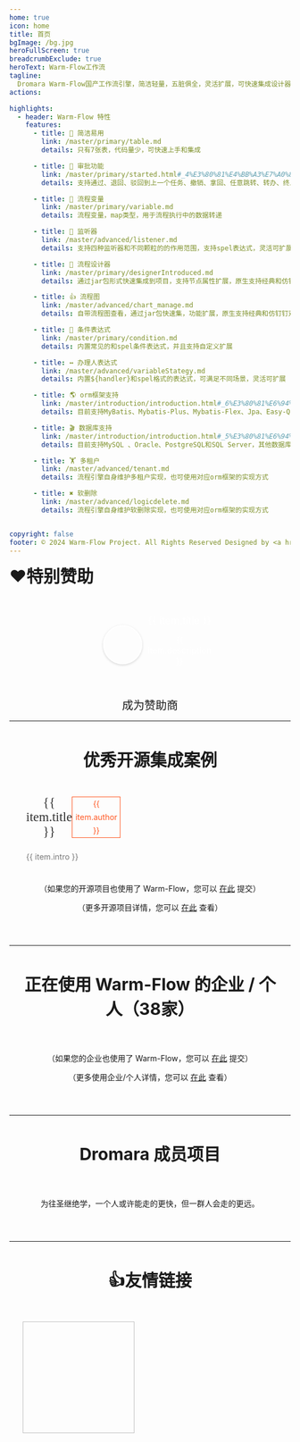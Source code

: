 ```yaml
---
home: true
icon: home
title: 首页
bgImage: /bg.jpg
heroFullScreen: true
breadcrumbExclude: true
heroText: Warm-Flow工作流
tagline:
  Dromara Warm-Flow国产工作流引擎，简洁轻量，五脏俱全，灵活扩展，可快速集成设计器，原生支持经典和仿钉钉双模式!
actions:

highlights:
  - header: Warm-Flow 特性
    features:
      - title: 🔅 简洁易用
        link: /master/primary/table.md
        details: 只有7张表，代码量少，可快速上手和集成

      - title: 🤏 审批功能
        link: /master/primary/started.html#_4%E3%80%81%E4%BB%A3%E7%A0%81%E7%A4%BA%E4%BE%8B
        details: 支持通过、退回、驳回到上一个任务、撤销、拿回、任意跳转、转办、终止、会签、票签、委派和加减签、互斥和并行网关

      - title: 🎐 流程变量
        link: /master/primary/variable.md
        details: 流程变量，map类型，用于流程执行中的数据转递

      - title: 🦻 监听器
        link: /master/advanced/listener.md
        details: 支持四种监听器和不同颗粒的的作用范围，支持spel表达式，灵活可扩展，参数传递，动态权限

      - title: 💯 流程设计器
        link: /master/primary/designerIntroduced.md
        details: 通过jar包形式快速集成到项目，支持节点属性扩展，原生支持经典和仿钉钉双模式

      - title: 👍 流程图
        link: /master/advanced/chart_manage.md
        details: 自带流程图查看，通过jar包快速集，功能扩展，原生支持经典和仿钉钉双模式

      - title: 🔦 条件表达式
        link: /master/primary/condition.md
        details: 内置常见的和spel条件表达式，并且支持自定义扩展

      - title: ↔️ 办理人表达式
        link: /master/advanced/variableStategy.md
        details: 内置${handler}和spel格式的表达式，可满足不同场景，灵活可扩展

      - title: 🌎 orm框架支持
        link: /master/introduction/introduction.html#_6%E3%80%81%E6%94%AF%E6%8C%81orm%E6%A1%86%E6%9E%B6%E7%B1%BB%E5%9E%8B
        details: 目前支持MyBatis、Mybatis-Plus、Mybatis-Flex、Jpa、Easy-Query和BeetlSql，后续会由社区提供其他支持，扩展方便

      - title: 🎬 数据库支持
        link: /master/introduction/introduction.html#_5%E3%80%81%E6%94%AF%E6%8C%81%E6%95%B0%E6%8D%AE%E5%BA%93%E7%B1%BB%E5%9E%8B
        details: 目前支持MySQL 、Oracle、PostgreSQL和SQL Server，其他数据库只需要转换表结构，使用兼容性强的orm框架即可

      - title: 🏋 多租户
        link: /master/advanced/tenant.md
        details: 流程引擎自身维护多租户实现，也可使用对应orm框架的实现方式

      - title: ✖️ 软删除
        link: /master/advanced/logicdelete.md
        details: 流程引擎自身维护软删除实现，也可使用对应orm框架的实现方式


copyright: false
footer: © 2024 Warm-Flow Project. All Rights Reserved Designed by <a href="https://gitee.com/min290">xiaohua</a> Member of <a href="https://dromara.org.cn/">Dromara</a> <br><a href="https://beian.miit.gov.cn/">赣ICP备2021008655号-3</a>
---
```


  <div class="sponsorList">
    <strong style="font-size: 30px;">❤️特别赞助</strong><br><br><br>
    <div class="cardList">
      <div 
        class="cardItem"
        :style="`background-color: ${item.bgColor}`"
        v-for="item in sponsorshis" 
        :key="item.href"
      >
	    <a :href="item.href" target="_blank" style="text-decoration: none; color: white; " >
          <div class="flex-hv">
            <div class="cardImg" :style="`background-image: url(${item.src});`" alt="项目示例图片"></div>
            <div style="text-align: center">
              <span  style="font-size: 18px;">{{ item.title }}</span>
              <p style="font-size: 15px; color: white; text-align: center;">{{ item.description }}</p>
            </div>
          </div>
        </a> 
      </div>
    </div>
    <div style="height: 10px; clear: both;"></div>
    <p style="text-align: center;">
    	<el-button type="danger" plain round style="width: 200px; height: 50px; font-size: 20px">️成为赞助商</el-button>
    </p>
  </div>

---

<div class="com-box-f">
    <br><strong style="font-size: 30px;">优秀开源集成案例</strong><br><br><br>
    <div style="display: flex; gap: 20px; flex-wrap: wrap;">
        <el-card style="max-width: 33%; flex: 1 1 calc(33% - 20px); padding: 0px;" shadow="hover"
          v-for="item in kyProjectList" :key="item.href">
          <el-image style="width: 100%;height: 190px;cursor: pointer" :src="item.src"></el-image>
          <div class="s-case-h3">
            <a :href="item.href" target="_blank"><span class="s-case-title" style="font-size: 23px; font-weight: 500;">{{ item.title }}</span></a>
            <span class="s-author"> {{ item.author }} </span>
          </div>
          <div>
			<p class="s-case-intro">{{ item.intro }}</p>
		  </div>
        </el-card>
    </div>
    <div style="height: 10px; clear: both;"></div>
    <p>
    	（如果您的开源项目也使用了 Warm-Flow，您可以 <a href="https://gitee.com/dromara/warm-flow/issues/IBB37F" target="_blank">在此</a> 提交）
    </p>
    <p>
    	（更多开源项目详情，您可以 <a href="/master/introduction/projectexample.html">在此</a> 查看）
    </p>
</div>

---
<div class="com-box-img flex1">
    <br><strong style="font-size: 30px;">正在使用 Warm-Flow 的企业 / 个人（38家）</strong><br><br><br>
    <div style="display: flex; flex-wrap: wrap;">
      <el-card shadow="hover" v-for="item in qyProjectList" :key="item.href">
        <a :href="item.href" target="_blank">
          <el-tooltip :content="item.title" placement="top" popper-class="imgTip">
            <img style="width: 100%" :title="item.title" :src="item.src">
          </el-tooltip>
        </a>
      </el-card>
    </div>
    <div style="height: 10px; clear: both;"></div>
    <p>
    	（如果您的企业也使用了 Warm-Flow，您可以 <a href="https://gitee.com/dromara/warm-flow/issues/I7Y57D" target="_blank">在此</a> 提交）
    </p>
    <p>
    	（更多使用企业/个人详情，您可以 <a href="/master/introduction/companyintegration.html">在此</a> 查看）
    </p>
</div>

---
<div class="com-box-img">
    <br><strong style="font-size: 30px;">Dromara 成员项目</strong><br><br><br>
    <div style="display: flex; flex-wrap: wrap;">
      <el-card shadow="hover" v-for="item in dromaraList" :key="item.href">
        <a :href="item.href" target="_blank">
          <el-tooltip :content="item.title" placement="top" popper-class="imgTip">
            <img style="width: 100%" :title="item.title" :src="item.src">
          </el-tooltip>
        </a>
      </el-card>
    </div>
    <div style="height: 10px; clear: both;"></div>
    <p>
    	为往圣继绝学，一个人或许能走的更快，但一群人会走的更远。
    </p>
</div>


---
<div style="padding: 1em 1em; padding-bottom: 30px; text-align: center;max-width: var(--content-width, 740px);margin: 0 auto;">
	<br><strong style="font-size: 30px;">👍友情链接</strong><br><br><br>
    <div class="links ">
            <a :href="item.href" target="_blank" v-for="item in projectList" :key="item.href">
              <img :src="item.src" :alt="item.alt" :title="item.title">
            </a>
    </div>
</div>

<script>

import { ref, onMounted } from 'vue'; 

export default {
  setup() {
    const projectList = ref([]);
    const qyProjectList = ref([]);
    const kyProjectList = ref([]);
    const dromaraList = ref([]);
    const sponsorshis = ref([]);

    const fetchData = async () => {

        qyProjectList.value = [
            { href: "http://www.ytfs.top", title: "郑州樱桃服饰有限公司", src: "/webp/adozk-u2x7d.webp" },
            { href: "http://www.jslctech.com/", title: "北京金穗联创科技有限公司", src: "/webp/b91e7011_2218307.webp" },
            { href: "https://www.bankoffs.com.cn/", title: "抚顺银行", src: "/webp/b3e2d2aa_2218307.webp" },
            { href: "http://www.smartby.cn/", title: "北京白杨医疗科技有限公司", src: "/webp/91de6ed0_2218307.webp" },
            { href: "https://www.damanjinfu.com/", title: "湖南达漫电子商务有限公司", src: "/webp/25a5649871724e339cfdc5efe7696e59.webp" },
            { href: "https://www.kmbit.cn", title: "昆明倍特技术服务", src: "/webp/90c14a90_2218307.webp" },
            { href: "www.hxhorae.com.cn", title: "华夏好瑞（天津）科技有限公司", src: "/webp/54cdfdc0fcd3afd8f31c457803bcaa36.webp" },
            { href: "http://www.bjruike.com/", title: "北京瑞科科技", src: "/webp/49903c01_2218307.webp" },
            { href: "https://www.jrkjsoft.com/", title: "哈尔滨金睿科技有限公司", src: "/webp/42b11c67_2218307.webp" },
            { href: "https://www.sneb.com.cn/zhgj/index_2578.html", title: "中交武汉智行国际", src: "/webp/3e444f08_2218307.webp" },
            { href: "https://www.xly-net.com/login", title: "新理益智慧网络科技（重庆）有限公司", src: "/webp/b685e15c_2218307.webp" },
            { href: "https://www.ctcemti.com", title: "安徽数智建造研究院有限公司", src: "/webp/f5925815_2218307.webp" },
            { href: "http://www.3into1.cn", title: "杭州三之一智联科技有限公司", src: "/webp/05712913_2218307.webp" },
            { href: "https://ruyangkeji.com/", title: "郑州如阳科技有限公司", src: "/webp/f79703a0_2218307.webp" },
            { href: "https://www.runyoucloud.com", title: "山东融佑信息科技有限公司", src: "/webp/c9b9b908_2218307.webp" },
            { href: "http://www.aiwld.com.cn", title: "陕西物联达智能科技有限公司", src: "/webp/d538bd26_2218307.webp" },
            { href: "https://www.bjhccx.net/", title: "北京海诚创想信息技术有限公司", src: "/webp/b939d228_2218307.webp" },
            { href: "", title: "昆明世科计算机网络有限公司", src: "/webp/0207b2aa_2218307.webp" },
            { href: "", title: "湖北公众信息产业有限责任公司", src: "/webp/fdf305da_2218307.webp" },
            { href: "http://www.wenshengkeji.com/", title: "南京文盛科技有限公司", src: "/webp/d94c502d_2218307.webp" },
            { href: "", title: "", src: "/logo.png" },
            { href: "", title: "", src: "/logo.png" },
            { href: "", title: "", src: "/logo.png" },
            { href: "", title: "", src: "/logo.png" },
        ];

        kyProjectList.value = [
            { href: "https://gitee.com/min290/hh-vue", title: "hh-vue", src: "/warm-flow.png", author: "晓华/Zhen", intro: "官方集成案例：springboot2+vue2" },
            { href: "https://gitee.com/dromara/RuoYi-Vue-Plus", title: "RuoYi-Vue-Plus", src: "/webp/51f23421_2218307.webp", author: "疯狂的狮子Li", intro: "多租户后台管理系统 重写RuoYi-Vue所有功能 集成 Sa-Token、Mybatis-Plus、WarmFlow、SpringDoc、Hutool、OSS 定期同步" },
            { href: "https://gitee.com/dapppp/ruoyi-plus-vben5", title: "ruoyi-plus-vben5", src: "/webp/1dec0eeb_2218307.webp", author: "玲娜贝er", intro: "基于vben最新版本v5 & ant-design-vue 的 RuoYi-Vue-Plus 前端项目" },
            { href: "https://gitee.com/lframework/xingyun", title: "星云ERP", src: "/webp/ax942-2pk52.webp", author: "lframework", intro: "为中小企业提供开源免费、优质体验的进销存ERP系统，解决开店、管理、数据统计难等问题，实现业务线上化、透明化、简易化等目标" }, 
            { href: "https://gitee.com/iyhk_0/smart-flow", title: "SmartFlow", src: "/webp/1c9ce726_2218307.webp", author: "lovefawn", intro: "SmartFlow 基于SmartAdmin、Warm-Flow和Ruoyi-Vue-Plus开源项目，实现了流程设计、流程实例、流程审批、流程监控等功能" }, 
            { href: "https://gitee.com/qq75547276/seaflow", title: "seaflow", src: "/webp/ef07a979_2218307.webp", author: "seven", intro: "seaflow仿钉钉工作流平台，vue3、elementPlus，实现流程设计和审批功能" },
            { href: "https://gitee.com/liangliyun/RuoYi-Cloud", title: "Ruoyi-Cloud", src: "/warm-flow.png", author: "梁小梁/Zhen", intro: "基于Ruoyi-Cloud集成的跑批系统：spring-cloud(nacos)+vue3" },
        ];
    
        projectList.value = [
            { href: "https://item.jd.com/13928958.html", src: "/yqlj/flowableHb.jpg", alt: "open-capacity-platform", title: "对flowable有兴趣的朋友可以购买贺波老师的书《深入flowable流程引擎》" },
            { href: "http://www.easy-query.com/easy-query-doc/", src: "/yqlj/easy-query.png", alt: "open-capacity-platform", title: "java下唯一一款同时支持强类型对象关系查询和强类型SQL语法查询的ORM,拥有对象模型筛选、隐式子查询、隐式join、显式子查询、显式join,支持Java/Kotlin" },
        ];
    
        dromaraList.value = [
            {title: "一个轻量级的分布式日志标记追踪神器，10分钟即可接入，自动对日志打标签完成微服务的链路追踪", href: "https://gitee.com/dromara/TLog", src: "/webp/tlog.webp"},
            {title: "轻量，快速，稳定，可编排的组件式流程引擎", href: "https://gitee.com/dromara/liteFlow", src: "/webp/liteflow.webp"},
            {title: "小而全的Java工具类库，使Java拥有函数式语言般的优雅，让Java语言也可以“甜甜的”。", href: "https://hutool.cn/", src: "/webp/hutool.webp"},
            {title: "一个轻量级 java 权限认证框架，让鉴权变得简单、优雅！", href: "https://sa-token.cc/", src: "/webp/sa-token.webp"},
            {title: "高性能一站式分布式事务解决方案。", href: "https://gitee.com/dromara/hmily", src: "/webp/hmily.webp"},
            {title: "强一致性分布式事务解决方案。", href: "https://gitee.com/dromara/Raincat", src: "/webp/raincat.webp"},
            {title: "可靠消息分布式事务解决方案。", href: "https://gitee.com/dromara/myth", src: "/webp/myth.webp"},
            {title: "一站式问题定位平台，以agent的方式无侵入接入应用，完整集成arthas功能模块，致力于应用级监控，帮助开发人员快速定位问题", href: "https://cubic.jiagoujishu.com/", src: "/webp/cubic.webp"},
            {title: "业界领先的身份管理和认证产品", href: "https://maxkey.top/", src: "/webp/maxkey.webp"},
            {title: "Forest能够帮助您使用更简单的方式编写Java的HTTP客户端", href: "http://forest.dtflyx.com/", src: "/webp/forest-logo.webp"},
            {title: "一款简而轻的低侵入式在线构建、自动部署、日常运维、项目监控软件", href: "https://jpom.top/", src: "/webp/jpom.webp"},
            {title: "面向 REST API 的高性能认证鉴权框架", href: "https://su.usthe.com/", src: "/webp/sureness.webp"},
            {title: "傻瓜级ElasticSearch搜索引擎ORM框架", href: "https://easy-es.cn/", src: "/webp/easy-es2.webp"},
            {title: "Northstar盈富量化交易平台", href: "https://gitee.com/dromara/northstar", src: "/webp/northstar_logo.webp"},
            {title: "Idea 版 Postman，为简化调试API而生", href: "https://dromara.gitee.io/fast-request/", src: "/webp/fast-request.webp"},
            {title: "开源分布式云原生架构一站式解决方案", href: "https://www.jeesuite.com/", src: "/webp/mendmix.webp"},
            {title: "企业生产级百亿日PV高可用可拓展的RPC框架。", href: "https://gitee.com/dromara/koalas-rpc", src: "/webp/koalas-rpc2.webp"},
            {title: "配置极简功能强大的异步任务动态编排框架", href: "https://async.sizegang.cn/", src: "/webp/gobrs-async.webp"},
            {title: "基于配置中心的轻量级动态可监控线程池", href: "https://dynamictp.cn/", src: "/webp/dynamic-tp.webp"},
            {title: "一个用搭积木的方式构建pdf的框架（基于pdfbox）", href: "https://www.x-easypdf.cn", src: "/webp/x-easypdf.webp"},
            {title: "一个专门用于图片合成的工具，没有很复杂的功能，简单实用，却不失强大", href: "http://dromara.gitee.io/image-combiner", src: "/webp/image-combiner.webp"},
            {title: "Dante-Cloud 是一款企业级微服务架构和服务能力开发平台。", href: "https://www.herodotus.cn/", src: "/webp/dante-cloud2.webp"},
            {title: "低代码数据可视化开发平台", href: "http://www.mtruning.club", src: "/webp/go-view.webp"},
            {title: "微服务中后台快速开发平台，支持租户(SaaS)模式、非租户模式", href: "https://tangyh.top/", src: "/webp/lamp-cloud.webp"},
            {title: "RedisFront 是一款开源免费的跨平台 Redis 桌面客户端工具, 支持单机模式, 集群模式, 哨兵模式以及 SSH 隧道连接, 可轻松管理Redis缓存数据.", href: "https://www.redisfront.com/", src: "/webp/redis-front.webp"},
            {title: "一个入门简单、跨平台、企业级桌面软件开发框架", href: "https://www.yuque.com/u34495/mivcfg", src: "/webp/electron-egg.webp"},
            {title: "简称ocp是基于Spring Cloud的企业级微服务框架(用户权限管理，配置中心管理，应用管理，....)", href: "https://gitee.com/dromara/open-capacity-platform", src: "/webp/open-capacity-platform.webp"},
            {title: "Easy-Trans 一个注解搞定数据翻译,减少30%SQL代码量", href: "http://easy-trans.fhs-opensource.top/", src: "/webp/easy_trans.webp"},
            {title: "一款基于 Netty 的、开源的内网穿透神器。", href: "https://gitee.com/dromara/neutrino-proxy", src: "/webp/54de6662_2218307.webp"},
            {title: "zyplayer-doc是一款适合团队和个人使用的WIKI文档管理工具，同时还包含数据库文档、Api接口文档。", href: "https://gitee.com/dromara/zyplayer-doc", src: "/webp/zyplayer-doc.webp"},
            {title: "最全最好用的微信支付V3 Spring Boot 组件。", href: "https://gitee.com/dromara/payment-spring-boot", src: "/webp/payment-spring-boot.webp"},
            {title: "J2eeFAST 是一个致力于中小企业 Java EE 企业级快速开发平台,我们永久开源!", href: "https://www.j2eefast.com/", src: "/webp/j2eefast.webp"},
            {title: "数据库比对工具：hive 表数据比对，mysql、Doris 数据比对，实现自动化配置进行数据比对，避免频繁写sql 进行处理，低代码(Low-Code) 平台", href: "https://gitee.com/dromara/data-compare", src: "/webp/dataCompare.webp"},
            {title: "giteye.net 是专为开源作者设计的数据图表服务工具类站点，提供了包括 Star 趋势图、贡献者列表、Gitee指数等数据图表服务。", href: "https://gitee.com/dromara/open-giteye-api", src: "/webp/f4389436_2218307.webp"},
            {title: "后台管理系统 重写 RuoYi-Vue 所有功能 集成 Sa-Token + Mybatis-Plus + Jackson + Xxl-Job + SpringDoc + Hutool + OSS 定期同步", href: "https://gitee.com/dromara/RuoYi-Vue-Plus", src: "/webp/RuoYi-Vue-Plus.webp"},
            {title: "微服务管理系统 重写RuoYi-Cloud所有功能 整合 SpringCloudAlibaba Dubbo3.0 Sa-Token Mybatis-Plus MQ OSS ES Xxl-Job Docker 全方位升级 定期同步", href: "https://gitee.com/dromara/RuoYi-Cloud-Plus", src: "/webp/RuoYi-Cloud-Plus.webp"},
            {title: "允许完全摆脱 Mapper 的 mybatis-plus 体验！封装 stream 和 lambda 操作进行数据返回处理。", href: "https://gitee.com/dromara/stream-query", src: "/webp/stream-query.webp"},
            {title: "短信聚合工具，让发送短信变的更简单。", href: "https://wind.kim/", src: "/webp/sms4j.webp"},
            {title: "简化kubernetes上大数据集群的运维管理", href: "https://cloudeon.top/", src: "/webp/cloudeon.webp"},
            {title: "Hodor是一个专注于任务编排和高可用性的分布式任务调度系统。", href: "https://github.com/dromara/hodor", src: "/webp/hodor.webp"},
            {title: "流程编排，插件驱动，测试无限可能", href: "http://nsrule.com/", src: "/webp/test-hub.webp"},
            {title: "Disjob是一个分布式的任务调度框架", href: "https://gitee.com/dromara/disjob", src: "/webp/disjob-2.webp"},
            {title: "轻量级 Mysql Binlog 客户端, 提供宕机续读, 高可用集群等特性", href: "https://gitee.com/dromara/binlog4j", src: "/webp/Binlog4j.webp"},
            {title: "基于 Canvas 的开源版 创客贴 支持导出json，svg, image文件。", href: "https://gitee.com/dromara/yft-design", src: "/webp/yft-design.webp"},
            {title: "在 SpringBoot 中通过简单的方式将文件存储到 本地、阿里云 OSS、腾讯云 COS、七牛云 Kodo等", href: "https://gitee.com/dromara/x-file-storage", src: "/webp/99b12339_2218307.webp"},
            {title: "开源、高性能、安全、功能强大的物联网调试和管理解决方案。", href: "https://wemq.nicholasld.cn/", src: "/webp/wemq.webp"},
            {title: "web 版 linux(终端[终端回放] 文件 脚本 进程 计划任务)、数据库（mysql postgres）、redis(单机 哨兵 集群)、mongo 统一管理操作平台", href: "https://gitee.com/dromara/mayfly-go", src: "/webp/mayfly-go.webp"},
            {title: "Akali(阿卡丽)，轻量级本地化热点检测/降级框架，10秒钟即可接入使用！大流量下的神器", href: "https://akali.yomahub.com/", src: "/webp/akali.webp"},
            {title: "异构数据库迁移同步(搬家)工具。", href: "https://gitee.com/dromara/dbswitch", src: "/webp/dbswitch.webp"},
            {title: "Java 傻瓜式 AI 框架。", href: "https://gitee.com/dromara/easyAi", src: "/webp/easyAI.webp"},
            {title: "可能是java界最好的开源行为验证码 captcha、captcha、captcha、captcha、tianai-captcha [滑块验证码、点选验证码、行为验证码、旋转验证码， 滑动验证码]。", href: "https://gitee.com/dromara/tianai-captcha", src: "/webp/tianai-captcha.webp"},
            {title: "mybatis-plus 框架的增强拓展包。", href: "https://gitee.com/dromara/mybatis-plus-ext", src: "/webp/mybatis-plus-ext.webp"},
            {title: "免费开源的支付网关。", href: "https://gitee.com/dromara/dax-pay", src: "/webp/dax-pay.webp"},
            {title: "基于easyAi引擎的JAVA高性能，低成本，轻量级智能客服。", href: "https://gitee.com/dromara/sayOrder", src: "/webp/sayorder.webp"},
            {title: "扩展MyBatis JPA支持，简化CUID操作，增强SELECT分页查询", href: "https://gitee.com/dromara/mybatis-jpa-extra", src: "/webp/mybatis-jpa-extra.webp"},
            {title: "现代化的动画引擎", href: "https://newcar.js.org/zh/", src: "/webp/newcar.webp"},
            {title: "Dromara Warm-Flow国产工作流引擎🎉，简洁轻量，五脏俱全，灵活扩展性强，可通过jar引入设计器。解决flowable和activities复杂、学习成本高和集成难等痛点。", href: "http://warm-flow.cn/", src: "/webp/warm-flow.webp", style: "max-width: 110%"},
            {title: "DyJava是一款功能强大的抖音Java开发工具包", href: "https://gitee.com/dromara/dy-java", src: "/webp/dy-java.webp"},
            {title: "MilvusPlus（简称 MP）是一个 Milvus 的操作工具，旨在简化与 Milvus 向量数据库的交互，为开发者提供类似 MyBatis-Plus 注解和方法调用风格的直观 API,提高效率而生。", href: "https://gitee.com/dromara/MilvusPlus", src: "/webp/MilvusPlus-logo.webp"},
            {title: "java下唯一一款同时支持强类型对象关系查询和强类型SQL语法查询的ORM,拥有对象模型筛选、隐式子查询、隐式join、显式子查询、显式join,支持Java/Kotlin", href: "http://www.easy-query.com/easy-query-doc/", src: "/webp/easy-query.webp"},
            {title: "一款高颜值、现代化的智能运维&轻量堡垒机平台。", href: "https://gitee.com/dromara/orion-visor", src: "/webp/horizontal.webp"},
            {title: "Java开源网站内容管理系统(java cms)。使用SpringBoot、MyBatis、Vue3、ElementPlus、Vite、TypeScript等技术开发。", href: "https://www.ujcms.com/", src: "/webp/ujcms.webp"},
            {title: "智能制造一体化，采用Springboot + winUI的低代码平台开发模式。包含30多个应用模块、50多种电子流程", href: "https://gitee.com/dromara/skyeye", src: "/webp/skyeye-logo.webp"},
            {title: "SSL证书监测平台，申请证书，自动续签，到期提醒。", href: "https://domain-admin.cn/", src: "/webp/domain-admin.webp"},
            {title: "轻量级、语义化、对开发者友好的 golang 时间处理库", href: "https://gitee.com/dromara/carbon", src: "/webp/carbon.webp"},
            {title: "java mqtt 基于 java aio 实现，开源、简单、易用、低延迟、高性能百万级 java mqtt client 组件和 java mqtt broker 服务。", href: "https://gitee.com/dromara/mica-mqtt", src: "/webp/mica-mqtt.webp"},
          ];
        sponsorshis.value = [
          {
            title: '驰骋工作流引擎',
            description: '驰骋BPM低代码，工作流、表单引擎!',
            href: 'https://ccflow.org/index.html?frm=warmflow',
            src: '/ggw/logo/ccflow.png',
            bgColor: "#ba4552"
          },
          {
            title: '全栈设计UI设计',
            description: '大屏数据|小程序生态|后台系统',
            href: '/master/other/paidservice.html#私人服务',
            src: '/ggw/logo/yuui.png',
            bgColor: "#A6A1F3"
          },
          {
            title: 'MaxKey单点登录认证系统',
            description: 'MaxKey单点登录认证系统是业界领先的IAM-IDaas身份管理和认证产',
            href: 'https://www.maxkey.top',
            src: '/ggw/logo/MaxKey.png',
            bgColor: "#302294"
          },
        ]
    };

    const navigateTo = () => {
      const pElement = document.querySelector('#main-description');

      var contentToAppend = `<p><a href="https://gitee.com/dromara/warm-flow.git" style="margin-left: 12px;"><img src="https://gitee.com/dromara/warm-flow/badge/star.svg?theme=dark"></a>
          <a href='https://gitee.com/dromara/warm-flow/members'><img src='https://gitee.com/dromara/warm-flow/badge/fork.svg?theme=dark' alt='fork'></a>
          <a href='https://github.com/dromara/warm-flow.git'><img src='https://img.shields.io/github/stars/dromara/warm-flow.svg' alt='fork'></a>
          <a href='https://github.com/dromara/warm-flow.git'><img src='https://img.shields.io/github/forks/dromara/warm-flow.svg' alt='fork'></a>
          <a href='https://gitcode.com/dromara/warm-flow'><img src='https://gitcode.com/dromara/warm-flow/star/badge.svg' alt='fork'></a>
          <a href='https://gitee.com/dromara/warm-flow/blob/master/LICENSE'><img src='https://img.shields.io/github/license/dromara/warm-flow' alt='fork'></a>
        </p>
      `;

      if (pElement) {
        pElement.insertAdjacentHTML('afterend', contentToAppend);
      } else {
        console.error('.vp-hero-actions 元素未找到');
      }

      const element = document.getElementById('main-description');
      const text = element.textContent;
      let index = 0;
    
      element.textContent = '';
    
      function typeWriter() {
        if (index < text.length) {
            element.innerHTML += `<span style=" color: #333 !important;">${text.charAt(index)}</span>`;
            index++;
            setTimeout(typeWriter, 60);
        } else {
            setTimeout(() => {
                index = 0;
                element.innerHTML = '';
                setTimeout(typeWriter, 60);
            }, 3000);
            
        }
     }
    
      typeWriter();
    };

    onMounted(() => {
      fetchData();
      navigateTo();
    });

    return {
      projectList,
      qyProjectList,
      kyProjectList,
      dromaraList,
      sponsorshis,
    };
  },
};
</script>

<style lang="scss">
.com-box-img,
.com-box-f {
  padding: 1em 1em;
  padding-bottom: 30px;
  text-align: center;
  max-width: var(--content-width, 740px);
  margin: 0 auto;
}
.com-box-f .el-card__body {
  padding: 0px;
}
.com-box-img .el-card {
  display: flex;
  align-items: center;
  justify-content: center;
  max-height: 47px;
  flex: 1 1 calc(9% - 12px);
  flex-grow: 0;
  padding: 10px;
}
.flex1 .el-card {
  flex: 1 1 calc(16% - 20px);
  width: auto;
  max-height: 76px;
}
.com-box-img .el-card .el-card__body {
  height: 100%;
  padding: 0;
}
.com-box-img .el-card .el-card__body a {
  display: block;
  height: 100%;
}
.com-box-img .el-card .el-card__body a img {
  object-fit: contain;
  height: 100%;
}
.imgTip {
  padding: 10px;
  font-size: 14px;
  max-width: 300px;
} 
.links {
    display: flex;
    flex-wrap: wrap;
}

.links a {
    padding: 10px;
}

.links a img {
    width: 200px !important;
    height: 200px !important;
}
.s-case {
    position: relative;
    transition: all 0.2s;
    background-color: #FFF;
    border: 1px #e5e5e5 solid;
    flex: 0 0 31.5%;
    margin-top: 30px;
    text-align: left;
    box-sizing: border-box;
    overflow: hidden;
}
.s-case-h3 {
  display: flex;
  align-items: center;
  justify-content: space-between;
  margin: 10px 16px;
}
.s-case-title {
  font-size: 18px;
  font-weight: 400;
  color: #333;
  font-family: "microsoft yahei";
} 
.s-case-intro {
    padding: 9px 16px 0px 16px;
    word-break: break-all;
    color: #777;
    text-align: left;
}
.s-author {
    padding: 0 5px;
    font-size: 14px;
    line-height: 24px;
    color: #ff5722;
    border: 1px #ff5722 solid;
}
.sponsorList {
  .cardList {
    display: flex;
    gap: 10px;
    flex-wrap: wrap;
    justify-content: center;
    .cardItem {
      max-width: 33.33%;
      flex: 1 1 calc(33.33% - 38px);
      padding: 15px;
      border-radius: 4px;
      display: flex;
      align-items: center;
      .flex-hv {
        display: flex;
        align-items: center;
        .cardImg{
          width: 66px;
          height: 66px;
          background-repeat: round;
          margin-right: 10px;
          cursor: pointer;
          border-radius: 50%;
          flex-shrink: 0;
          box-shadow: 0 2px 4px rgba(0, 0, 0, .12), 0 0 6px rgba(0, 0, 0, .04);
          border: 2px solid #fff;
        }
      }
    }
  }
}
</style>
